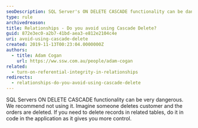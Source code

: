 ```yaml
---
seoDescription: SQL Server's ON DELETE CASCADE functionality can be dangerous, deleting related records without control, instead delete records in code for better control.
type: rule
archivedreason:
title: Relationships - Do you avoid using Cascade Delete?
guid: 872e3ec0-a2b7-41bd-aea3-e812e2104c4e
uri: avoid-using-cascade-delete
created: 2019-11-13T00:23:04.0000000Z
authors:
  - title: Adam Cogan
    url: https://ww.ssw.com.au/people/adam-cogan
related:
  - turn-on-referential-integrity-in-relationships
redirects:
  - relationships-do-you-avoid-using-cascade-delete
---
```


SQL Servers ON DELETE CASCADE functionality can be very dangerous. We recommend not using it. Imagine someone deletes customer and the orders are deleted. If you need to delete records in related tables, do it in code in the application as it gives you more control.

<!--endintro-->
